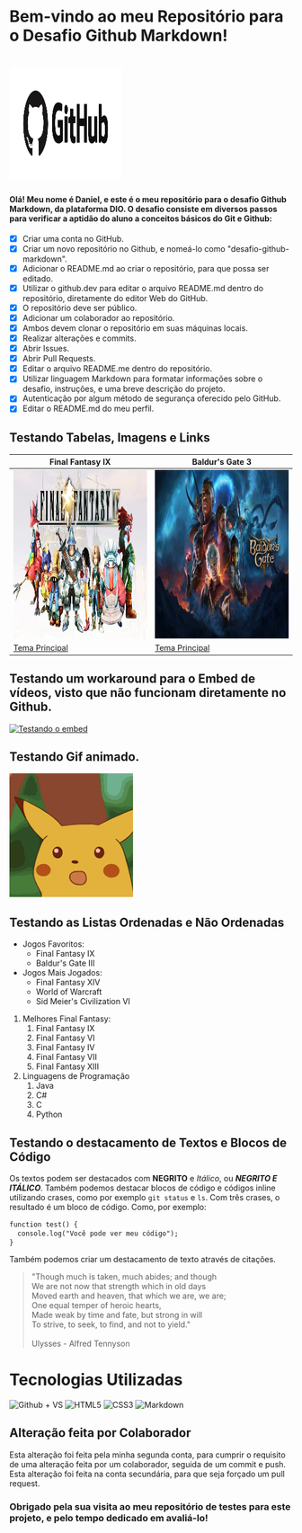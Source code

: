 # Bem-vindo ao meu Repositório para o Desafio Github Markdown!

<h1> <img src="image-4.png" alt="GitHub" width="200px" height="200px"> </h1>

#### Olá! Meu nome é Daniel, e este é o meu repositório para o desafio Github Markdown, da plataforma DIO. O desafio consiste em diversos passos para verificar a aptidão do aluno a conceitos básicos do Git e Github:

- [x] Criar uma conta no GitHub.<br>
- [X] Criar um novo repositório no Github, e nomeá-lo como "desafio-github-markdown".<br>
- [X] Adicionar o README.md ao criar o repositório, para que possa ser editado.<br>
- [X] Utilizar o github.dev para editar o arquivo README.md dentro do repositório, diretamente do editor Web do GitHub.<br>
- [X] O repositório deve ser público.<br>
- [X] Adicionar um colaborador ao repositório.<br>
- [X] Ambos devem clonar o repositório em suas máquinas locais. <br>
- [X] Realizar alterações e commits.<br>
- [X] Abrir Issues. <br>
- [X] Abrir Pull Requests. <br>
- [X] Editar o arquivo README.me dentro do repositório.<br>
- [X] Utilizar linguagem Markdown para formatar informações sobre o desafio, instruções, e uma breve descrição do projeto. <br>
- [X] Autenticação por algum método de segurança oferecido pelo GitHub. <br>
- [X] Editar o README.md do meu perfil. <br>

## Testando Tabelas, Imagens e Links

|Final Fantasy IX       |Baldur's Gate 3              |
|--------------|--------------|
| <img src="image-5.png" alt="Final Fantasy IX" width="450px" height="300px"> | <img src="image-6.png" alt="Baldur's Gate 3" width="450px" height="300px"> |
| <a href="https://youtu.be/Ye7BGnlTZmQ?si=wrsJSrfWo251u2Qj">Tema Principal</a>| <a href="https://www.youtube.com/watch?v=Vofkw9-O18c&list=RDVofkw9-O18c&start_radio=1">Tema Principal</a> |

## Testando um workaround para o Embed de vídeos, visto que não funcionam diretamente no Github.

[![Testando o embed](https://img.youtube.com/vi/I4O5CVvwgFI/0.jpg)](https://www.youtube.com/watch?v=I4O5CVvwgFI)

## Testando Gif animado.
![alt text](pikachu-shocked-face-stunned.gif)

## Testando as Listas Ordenadas e Não Ordenadas

- Jogos Favoritos:
    - Final Fantasy IX
    - Baldur's Gate III
- Jogos Mais Jogados:
    + Final Fantasy XIV
    + World of Warcraft
    + Sid Meier's Civilization VI

1. Melhores Final Fantasy:
    1. Final Fantasy IX
    2. Final Fantasy VI
    3. Final Fantasy IV
    4. Final Fantasy VII
    5. Final Fantasy XIII
2. Linguagens de Programação
    1. Java
    2. C#
    3. C
    4. Python

## Testando o destacamento de Textos e Blocos de Código

Os textos podem ser destacados com __NEGRITO__ e _Itálico_, ou ___NEGRITO E ITÁLICO___.
Também podemos destacar blocos de código e códigos inline utilizando crases, como por exemplo `git status` e `ls`. Com três crases, o resultado é um bloco de código. Como, por exemplo:

```
function test() {
  console.log("Você pode ver meu código");
}
```

Também podemos criar um destacamento de texto através de citações.

> "Though much is taken, much abides; and though <br>
We are not now that strength which in old days <br>
Moved earth and heaven, that which we are, we are; <br>
One equal temper of heroic hearts, <br>
Made weak by time and fate, but strong in will <br>
To strive, to seek, to find, and not to yield."<br><br>
Ulysses - Alfred Tennyson

# Tecnologias Utilizadas


<div>
    <img alt="Github + VS" src="https://cdn.jsdelivr.net/gh/devicons/devicon@latest/icons/githubcodespaces/githubcodespaces-original.svg" width="100px" height="100px"/> 
    <img alt="HTML5" src="https://cdn.jsdelivr.net/gh/devicons/devicon@latest/icons/html5/html5-original.svg" width="100px" height="100px"/>
    <img alt="CSS3" src="https://cdn.jsdelivr.net/gh/devicons/devicon@latest/icons/css3/css3-original.svg" width="100px" height="100px"/>
    <img alt="Markdown" src="https://cdn.jsdelivr.net/gh/devicons/devicon@latest/icons/markdown/markdown-original.svg" width="100px" height="100px"/>          
</div>

## Alteração feita por Colaborador

Esta alteração foi feita pela minha segunda conta, para cumprir o requisito de uma alteração feita por um colaborador, seguida de um commit e push.
Esta alteração foi feita na conta secundária, para que seja forçado um pull request.

### Obrigado pela sua visita ao meu repositório de testes para este projeto, e pelo tempo dedicado em avaliá-lo!

                  
